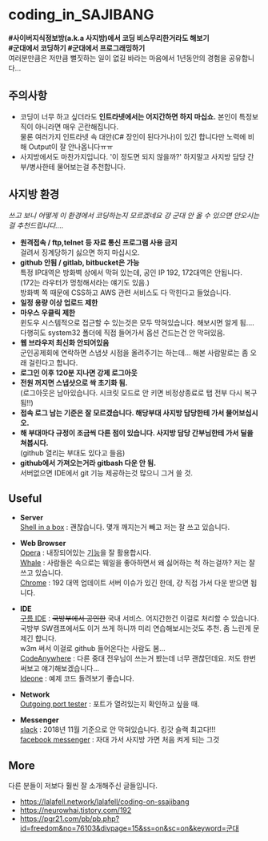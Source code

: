 # coding_in_SAJIBANG  
**#사이버지식정보방(a.k.a 사지방)에서 코딩 비스무리한거라도 해보기**  
**#군대에서 코딩하기 #군대에서 프로그래밍하기**  
여러분만큼은 저만큼 뻘짓하는 일이 없길 바라는 마음에서 1년동안의 경험을 공유합니다... 

## 주의사항
* 코딩이 너무 하고 싶더라도 **인트라넷에서는 어지간하면 하지 마십쇼.** 본인이 특정보직이 아니라면 매우 곤란해집니다.  
  물론 여러가지 인트라넷 속 대안(C# 장인이 된다거나)이 있긴 합니다만 노력에 비해 Output이 잘 안나옵니다ㅠㅠ  
* 사지방에서도 마찬가지입니다. '이 정도면 되지 않을까?' 하지말고 사지방 담당 간부/병사한테 물어보는걸 추천합니다.  

## 사지방 환경  
*쓰고 보니 어떻게 이 환경에서 코딩하는지 모르겠네요 걍 군대 안 올 수 있으면 안오시는 걸 추천드립니다....*
* **원격접속 / ftp,telnet 등 자료 통신 프로그램 사용 금지**  
  걸려서 징계당하기 싫으면 하지 마십시오.  
* **github 안됨 / gitlab, bitbucket은 가능**  
  특정 IP대역은 방화벽 상에서 막혀 있는데, 공인 IP 192, 172대역은 안됩니다.  
  (172는 라우터가 멍청해서라는 얘기도 있음.)  
  방화벽 쪽 때문에 CSS하고 AWS 관련 서비스도 다 막힌다고 들었습니다.
* **일정 용량 이상 업로드 제한**
* **마우스 우클릭 제한**  
  윈도우 시스템적으로 접근할 수 있는것은 모두 막혀있습니다. 해보시면 알게 됨....   
  다행히도 system32 폴더에 직접 들어가서 옵션 건드는건 안 막혀있음.
* **웹 브라우저 최신화 안되어있음**  
  군인공제회에 연락하면 스냅샷 시점을 올려주기는 하는데... 해본 사람말로는 좀 오래 걸린다고 합니다.  
* **로그인 이후 120분 지나면 강제 로그아웃** 
* **전원 꺼지면 스냅샷으로 싹 초기화 됨.**  
  (로그아웃은 남아있습니다. 시크릿 모드로 안 키면 비정상종료로 탭 전부 다시 복구됨!!)
* **접속 로그 남는 기준은 잘 모르겠습니다. 해당부대 사지방 담당한테 가서 물어보십시오.**
* **해 부대마다 규정이 조금씩 다른 점이 있습니다. 사지방 담당 간부님한테 가서 딜을 쳐봅시다.**  
  (github 열리는 부대도 있다고 들음)    
* **github에서 가져오는거라 gitbash 다운 안 됨.**  
  서버없으면 IDE에서 git 기능 제공하는것 많으니 그거 쓸 것.

## Useful
* **Server**  
[Shell in a box](https://github.com/shellinabox/shellinabox) : 괜찮습니다. 몇개 깨지는거 빼고 저는 잘 쓰고 있습니다.

* **Web Browser**  
[Opera](https://www.opera.com/ko) : 내장되어있는 [기능](https://help.opera.com/en/latest/security-and-privacy/#VPN)을 잘 활용합시다.  
[Whale](https://whale.naver.com/ko) : 사람들은 속으로는 웨일을 좋아하면서 왜 싫어하는 척 하는걸까? 저는 잘 쓰고 있습니다.  
[Chrome](https://www.google.com/intl/ko_ALL/chrome) : 192 대역 업데이트 서버 이슈가 있긴 한데, 걍 직접 가서 다운 받으면 됩니다.    

* **IDE**  
[구름 IDE](https://ide.goorm.io/) : ~~국방부에서 공인한~~ 국내 서비스. 어지간한건 이걸로 처리할 수 있습니다.  
국방부 SW캠프에서도 이거 쓰게 하니까 미리 연습해보시는것도 추천. 좀 느린게 문제긴 합니다.  
w3m 써서 이걸로 github 들어온다는 사람도 봄...  
[CodeAnywhere](https://codeanywhere.com) : 다른 중대 전우님이 쓰는거 봤는데 너무 괜찮던데요. 저도 한번 써보고 얘기해보겠습니다...  
[Ideone](https://ideone.com) : 예제 코드 돌려보기 좋습니다.

* **Network**  
[Outgoing port tester](http://portquiz.net) : 포트가 열려있는지 확인하고 싶을 때. 

* **Messenger**  
[slack](https://slack.com/) : 2018년 11월 기준으로 안 막혀있습니다. 킹갓 슬랙 최고다!!!  
[facebook messenger](https://www.facebook.com/messages) : 자대 가서 사지방 가면 처음 켜게 되는 그것  

## More  
다른 분들이 저보다 훨씬 잘 소개해주신 글들입니다.  
* https://lalafell.network/lalafell/coding-on-ssajibang
* https://neurowhai.tistory.com/192
* https://pgr21.com/pb/pb.php?id=freedom&no=76103&divpage=15&ss=on&sc=on&keyword=군대  
